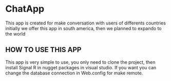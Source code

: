 # ChatApp

This app is created for make conversation with users of differents countries initially we offer this app in south america, then we planned to expando to the world

## HOW TO USE THIS APP

This app is very simple to use, you only need to clone the project, then install Signal R in nugget packages in visual studio. If you want you can change the database connection in Web.config for make remote.
